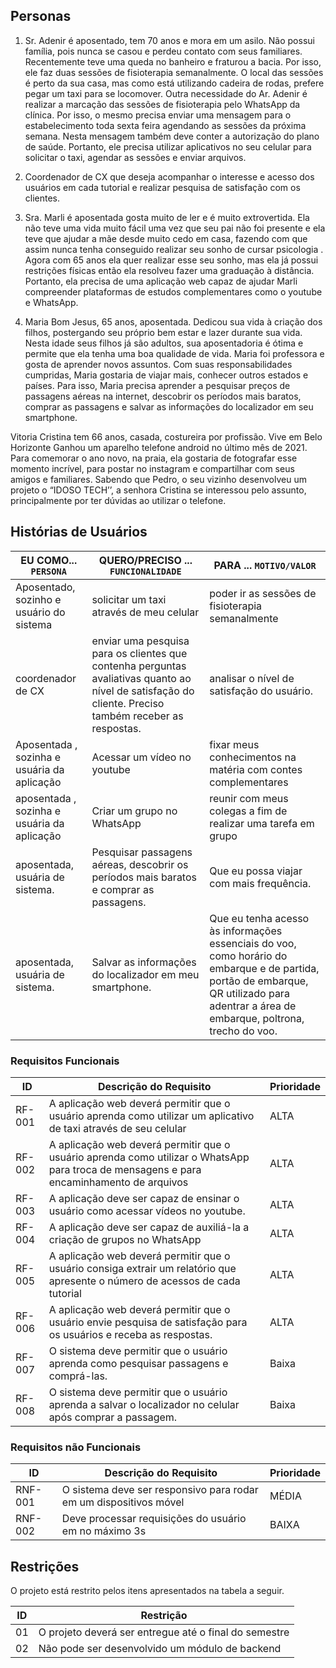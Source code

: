 
## Personas

1) Sr. Adenir é aposentado, tem 70 anos e mora em um asilo. Não possui família, pois nunca se casou e perdeu contato com seus familiares. Recentemente teve uma queda no banheiro e fraturou a bacia. Por isso, ele faz duas sessões de fisioterapia semanalmente. O local das sessões é perto da sua casa, mas como está utilizando cadeira de rodas, prefere pegar um taxi para se locomover.
Outra necessidade do Ar. Adenir é realizar a marcação das sessões de fisioterapia pelo WhatsApp da clínica. Por isso, o mesmo precisa enviar uma mensagem para o estabelecimento toda sexta feira agendando as sessões da próxima semana. Nesta mensagem também deve conter a autorização do plano de saúde.
Portanto, ele precisa utilizar aplicativos no seu celular para solicitar o taxi, agendar as sessões e enviar arquivos.

2) Coordenador de CX que deseja acompanhar o interesse e acesso dos usuários em cada tutorial e realizar pesquisa de satisfação com os clientes.

3) Sra. Marli é aposentada gosta muito de ler e é muito extrovertida. Ela não teve uma vida muito fácil uma vez que seu pai não foi presente e ela teve que ajudar a mãe desde muito cedo em casa, fazendo com que assim nunca tenha conseguido realizar seu sonho de cursar psicologia . Agora com 65 anos ela quer realizar esse seu sonho, mas ela já possui restrições físicas então ela resolveu fazer uma graduação à distância.
Portanto, ela precisa de uma aplicação web capaz de ajudar Marli compreender plataformas de estudos complementares como o youtube e WhatsApp.

4) Maria Bom Jesus, 65 anos, aposentada. Dedicou sua vida à criação dos filhos, postergando seu próprio bem estar e 
lazer durante sua vida. Nesta idade seus filhos já são adultos, sua aposentadoria é ótima e permite que ela tenha uma 
boa qualidade de vida. Maria foi professora e gosta de aprender novos assuntos. Com suas responsabilidades cumpridas, 
Maria gostaria de viajar mais, conhecer outros estados e países. Para isso, Maria precisa aprender a pesquisar 
preços de passagens aéreas na internet, descobrir os períodos mais baratos, comprar as passagens e salvar as 
informações do localizador em seu smartphone.

Vitoria Cristina tem 66 anos, casada, costureira por profissão. Vive em Belo Horizonte Ganhou um aparelho telefone android no último mês de 2021. Para comemorar o ano novo, na praia, ela gostaria de fotografar esse momento incrível, para postar no instagram e compartilhar com seus amigos e familiares. Sabendo que Pedro, o seu vizinho desenvolveu um projeto o “IDOSO TECH’’, a senhora Cristina se interessou pelo assunto, principalmente por ter dúvidas ao utilizar o telefone. 



## Histórias de Usuários

|EU COMO... `PERSONA`| QUERO/PRECISO ... `FUNCIONALIDADE` |PARA ... `MOTIVO/VALOR`                 |
|--------------------|------------------------------------|----------------------------------------|
|Aposentado, sozinho e usuário do sistema | solicitar um taxi através de meu celular| poder ir as sessões de fisioterapia semanalmente |
|coordenador de CX | enviar uma pesquisa para os clientes que contenha perguntas avaliativas quanto ao nível de satisfação do cliente. Preciso também receber as respostas.| analisar o nível de satisfação do usuário. |
|Aposentada , sozinha e usuária da aplicação |Acessar um vídeo no youtube |fixar meus conhecimentos  na matéria com contes  complementares |
| aposentada , sozinha e usuária da aplicação |Criar um grupo no WhatsApp |reunir com meus colegas a fim de realizar uma tarefa em grupo |
 |aposentada, usuária de sistema. | Pesquisar passagens aéreas, descobrir os períodos mais baratos e comprar as passagens. | Que eu possa viajar com mais frequência. |
| aposentada, usuária de sistema. | Salvar as informações do localizador em meu smartphone. | Que eu tenha acesso às informações essenciais do voo, como horário do embarque e de partida, portão de embarque, QR utilizado para adentrar a área de embarque, poltrona, trecho do voo. |

### Requisitos Funcionais
| ID     | Descrição do Requisito                                                                                                                   | Prioridade |
|--------|------------------------------------------------------------------------------------------------------------------------------------------|------------|
| RF-001 | A aplicação web deverá permitir que o usuário aprenda como utilizar um aplicativo de taxi através de seu celular                         | ALTA       | 
| RF-002 | A aplicação web deverá permitir que o usuário aprenda como utilizar o WhatsApp para troca de mensagens e para encaminhamento de arquivos | ALTA       |
| RF-003 | A aplicação deve ser capaz de ensinar o usuário  como acessar vídeos no youtube.                                                         | ALTA       |
| RF-004 | A aplicação deve ser capaz de auxiliá-la a criação de grupos no WhatsApp                                                                 | ALTA       |
| RF-005 | A aplicação web deverá permitir que o usuário consiga extrair um relatório que apresente o número de acessos de cada tutorial            | ALTA       |
| RF-006 | A aplicação web deverá permitir que o usuário envie pesquisa de satisfação para os usuários e receba as respostas.                       | ALTA       |
| RF-007 | O sistema deve permitir que o usuário aprenda como pesquisar passagens e comprá-las.                                                     | Baixa      |
| RF-008 | O sistema deve permitir que o usuário aprenda a salvar o localizador no celular após comprar a passagem.                                 | Baixa      |



### Requisitos não Funcionais

|ID     | Descrição do Requisito  |Prioridade |
|-------|-------------------------|----|
|RNF-001| O sistema deve ser responsivo para rodar em um dispositivos móvel | MÉDIA | 
|RNF-002| Deve processar requisições do usuário em no máximo 3s |  BAIXA | 


## Restrições

O projeto está restrito pelos itens apresentados na tabela a seguir.

|ID| Restrição                                             |
|--|-------------------------------------------------------|
|01| O projeto deverá ser entregue até o final do semestre |
|02| Não pode ser desenvolvido um módulo de backend        |



